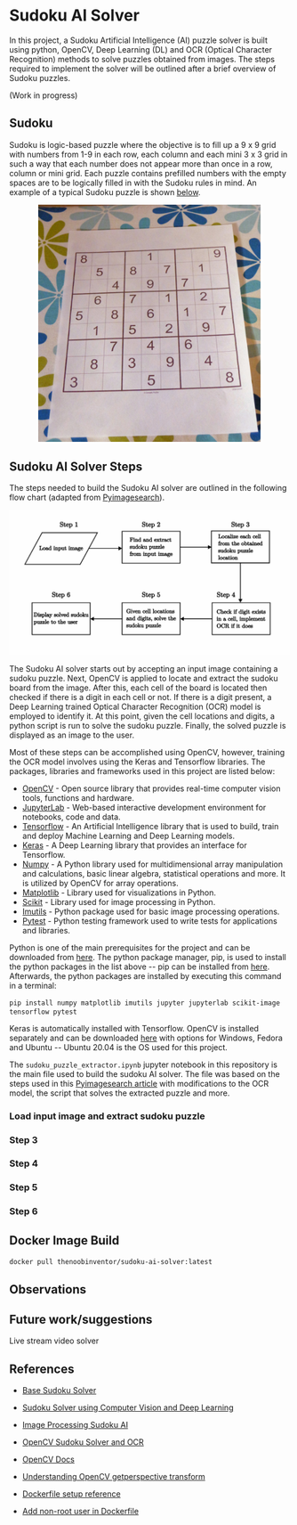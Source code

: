 # Sudoku AI Solver

In this project, a Sudoku Artificial Intelligence (AI) puzzle solver is built using python, OpenCV, Deep Learning (DL) and OCR (Optical Character Recognition) methods to solve puzzles obtained from images. The steps required to implement the solver will be outlined after a brief overview of Sudoku puzzles.

(Work in progress)

## Sudoku
Sudoku is logic-based puzzle where the objective is to fill up a 9 x 9 grid with numbers from 1-9 in each row, each column and each mini 3 x 3 grid in such a way that each number does not appear more than once in a row, column or mini grid. Each puzzle contains prefilled numbers with the empty spaces are to be logically filled in with the Sudoku rules in mind. An example of a typical Sudoku puzzle is shown [below](https://aakashjhawar.medium.com/sudoku-solver-using-opencv-and-dl-part-1-490f08701179).

<p align='center'>
    <img src='images/sudoku2.jpg' width=400>
</p>

## Sudoku AI Solver Steps

The steps needed to build the Sudoku AI solver are outlined in the following flow chart (adapted from [Pyimagesearch](https://pyimagesearch.com/2020/08/10/opencv-sudoku-solver-and-ocr/)).

<p align='center'>
    <img src='images/sudoku_ai_steps.jpg' width=800>
</p>

The Sudoku AI solver starts out by accepting an input image containing a sudoku puzzle. Next, OpenCV is applied to locate and extract the sudoku board from the image. After this, each cell of the board is located then checked if there is a digit in each cell or not. If there is a digit present, a Deep Learning trained Optical Character Recognition (OCR) model is employed to identify it. At this point, given the cell locations and digits, a python script is run to solve the sudoku puzzle. Finally, the solved puzzle is displayed as an image to the user.

Most of these steps can be accomplished using OpenCV, however, training the OCR model involves using the Keras and Tensorflow libraries. The packages, libraries and frameworks used in this project are listed below:

- [OpenCV](https://opencv.org/) - Open source library that provides real-time computer vision tools, functions and hardware.
- [JupyterLab](https://jupyter.org/) - Web-based interactive development environment for notebooks, code and data.
- [Tensorflow](https://www.tensorflow.org/) - An Artificial Intelligence library that is used to build, train and deploy Machine Learning and Deep Learning models.
- [Keras](https://keras.io/) - A Deep Learning library that provides an interface for Tensorflow.
- [Numpy](https://numpy.org/doc/stable/index.html) - A Python library used for multidimensional array manipulation and calculations, basic linear algebra, statistical operations and more. It is utilized by OpenCV for array operations. 
- [Matplotlib](https://matplotlib.org/) - Library used for visualizations in Python.
- [Scikit](https://scikit-image.org/) - Library used for image processing in Python.
- [Imutils](https://pypi.org/project/imutils/) - Python package used for basic image processing operations.
- [Pytest](https://docs.pytest.org/en/7.1.x/) - Python testing framework used to write tests for applications and libraries.

Python is one of the main prerequisites for the project and can be downloaded from [here](https://www.python.org/downloads/). The python package manager, pip, is used to install the python packages in the list above -- pip can be installed from [here](https://pip.pypa.io/en/stable/installation/). Afterwards, the python packages are installed by executing this command in a terminal:

```
pip install numpy matplotlib imutils jupyter jupyterlab scikit-image tensorflow pytest
```

Keras is automatically installed with Tensorflow. OpenCV is installed separately and can be downloaded [here](https://docs.opencv.org/4.x/da/df6/tutorial_py_table_of_contents_setup.html) with options for Windows, Fedora and Ubuntu -- Ubuntu 20.04 is the OS used for this project.

The `sudoku_puzzle_extractor.ipynb` jupyter notebook in this repository is the main file used to build the sudoku AI solver. The file was based on the steps used in this [Pyimagesearch article](https://pyimagesearch.com/2020/08/10/opencv-sudoku-solver-and-ocr/) with modifications to the OCR model, the script that solves the extracted puzzle and more. 


### Load input image and extract sudoku puzzle

### Step 3


### Step 4


### Step 5


### Step 6

## Docker Image Build

```
docker pull thenoobinventor/sudoku-ai-solver:latest
```

## Observations


## Future work/suggestions
Live stream video solver

## References

- [Base Sudoku Solver](https://www.youtube.com/watch?v=tvP_FZ-D9Ng)

- [Sudoku Solver using Computer Vision and Deep Learning](https://aakashjhawar.medium.com/sudoku-solver-using-opencv-and-dl-part-1-490f08701179)

- [Image Processing Sudoku AI](https://becominghuman.ai/image-processing-sudokuai-opencv-45380715a629)

- [OpenCV Sudoku Solver and OCR](https://pyimagesearch.com/2020/08/10/opencv-sudoku-solver-and-ocr/)

- [OpenCV Docs](https://docs.opencv.org/4.x/d1/dfb/intro.html)
 
- [Understanding OpenCV getperspective transform](https://theailearner.com/tag/cv2-getperspectivetransform/)

- [Dockerfile setup reference](https://github.com/elehcimd/jupyter-opencv)
 
- [Add non-root user in Dockerfile](https://code.visualstudio.com/remote/advancedcontainers/add-nonroot-user)

